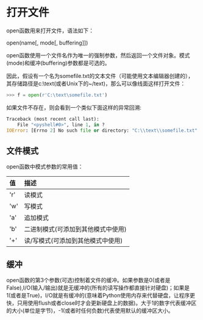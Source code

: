 # 打开文件
open函数用来打开文件，语法如下：

open(name[, mode[, buffering]])

open函数使用一个文件名作为唯一的强制参数，然后返回一个文件对象。模式(mode)和缓冲(buffering)参数都是可选的。

因此，假设有一个名为somefile.txt的文本文件（可能使用文本编辑器创建的），其存储路径是c:\text(或者Unix下的~/text)，那么可以像线面这样打开文件：
```Python
>>> f = open(r'C:\text\somefile.txt')
```
如果文件不存在，则会看到一个类似下面这样的异常回溯:
```Python
Traceback (most recent call last):
    File "<pyshell#0>", line 1, in ?
IOError: [Errno 2] No such file or directory: "C:\\text\\somefile.txt"
```


## 文件模式
open函数中模式参数的常用值：

|值|描述|
|:------------|:-----------|
|'r'|读模式|
|'w'|写模式|
|'a'|追加模式|
|'b'|二进制模式(可添加到其他模式中使用)|
|'+'|读/写模式(可添加到其他模式中使用)|

## 缓冲

open函数的第3个参数(可选)控制着文件的缓冲。如果参数是0(或者是False),I/O(输入/输出)就是无缓冲的(所有的读写操作都直接针对硬盘)；如果是1(或者是True)，I/O就是有缓冲的(意味着Python使用内存来代替硬盘，让程序更快，只用使用flush或者close时才会更新硬盘上的数据)。大于1的数字代表缓冲区的大小(单位是字节)，-1(或者时任何负数)代表使用默认的缓冲区大小。